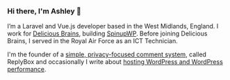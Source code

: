 ### Hi there, I'm Ashley 👋

I’m a Laravel and Vue.js developer based in the West Midlands, England. I work for [Delicious Brains](https://deliciousbrains.com/), building [SpinupWP](https://spinupwp.com/). Before joining Delicious Brains, I served in the Royal Air Force as an ICT Technician.

I'm the founder of a [simple, privacy-focused comment system](https://getreplybox.com), called ReplyBox and occasionally I write about [hosting WordPress and WordPress performance](https://spinupwp.com/blog/). 
